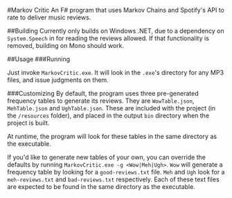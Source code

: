 #Markov Critic
An F# program that uses Markov Chains and Spotify's API to rate to deliver music reviews.

##Building
Currently only builds on Windows .NET, due to a dependency on `System.Speech` in  for reading the reviews allowed. If that functionality is removed, building on Mono should work.

##Usage
###Running

Just invoke `MarkovCritic.exe`. It will look in the `.exe`'s directory for any MP3 files, and issue judgments on them.

###Customizing
By default, the program uses three pre-generated frequency tables to generate its reviews. They are `WowTable.json`, `MehTable.json` and `UghTable.json`. These are included with the project (in the `/resources` folder), and placed in the output `bin` directory when the project is built. 

At runtime, the program will look for these tables in the same directory as the executable. 

If you'd like to generate new tables of your own, you can override the defaults by running `MarkovCritic.exe -g <Wow|Meh|Ugh>`. `Wow` will generate a frequency table by looking for a `good-reviews.txt` file. `Meh` and `Ugh` look for a `meh-reviews.txt` and `bad-reviews.txt` respectively. Each of these text files are expected to be found in the same directory as the executable. 

 
 

